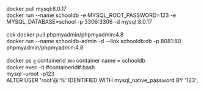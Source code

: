 docker pull mysql:8.0.17<br>
docker run --name schooldb -e MYSQL_ROOT_PASSWORD=123 -e MYSQL_DATABASE=school -p 3306:3306 -d mysql:8.0.17<br><br>cok
docker pull phpmyadmin/phpmyadmin:4.8<br>
docker run --name schooldb-admin -d --link schooldb:db -p 8081:80 phpmyadmin/phpmyadmin:4.8<br><br>
docker ps ดู containerid ของ container name = schooldb<br>
docker exec -it #containerid# bash<br>
mysql -uroot -p123<br>
ALTER USER 'root'@'%' IDENTIFIED WITH mysql_native_password BY '123';

